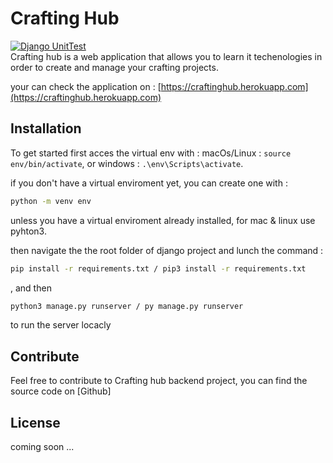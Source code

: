 # Crafting Hub

[![Django UnitTest](https://github.com/CraftingHub/Crafting-Hub-end/actions/workflows/django.yml/badge.svg)](https://github.com/CraftingHub/Crafting-Hub-end/actions/workflows/django.yml)
<br/>
Crafting hub is a web application that allows you to learn it techenologies in order to create and manage your crafting projects.

your can check the application on : [https://craftinghub.herokuapp.com](https://craftinghub.herokuapp.com)

## Installation

To get started first acces the virtual env with : 
macOs/Linux : `source env/bin/activate`, or windows : `.\env\Scripts\activate`.

if you don't have a virtual enviroment yet, you can create one with :

```sh
python -m venv env
``` 
unless you have a virtual enviroment already installed, for mac & linux use pyhton3.

then navigate the the root folder of django project and lunch the command : 
```sh
pip install -r requirements.txt / pip3 install -r requirements.txt
```
, and then 
```sh
python3 manage.py runserver / py manage.py runserver
```
to run the server locacly 

## Contribute

Feel free to contribute to Crafting hub backend project, you can find the source code on [Github]


## License

coming soon ...

